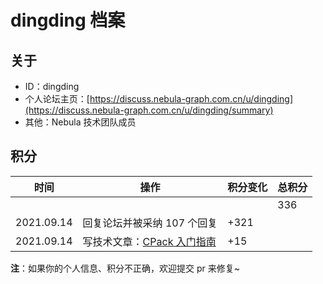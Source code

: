 # dingding 档案

## 关于

- ID：dingding
- 个人论坛主页：[https://discuss.nebula-graph.com.cn/u/dingding](https://discuss.nebula-graph.com.cn/u/dingding/summary)
- 其他：Nebula 技术团队成员

## 积分

| 时间 | 操作 | 积分变化 | 总积分  |
| --- | --- | --- | --- |
|  |  |  | 336 |
| 2021.09.14 | 回复论坛并被采纳 107 个回复 | +321 |  |
| 2021.09.14 | 写技术文章：[CPack 入门指南](https://discuss.nebula-graph.com.cn/t/topic/671)​ | +15 |  |

**注**：如果你的个人信息、积分不正确，欢迎提交 pr 来修复~